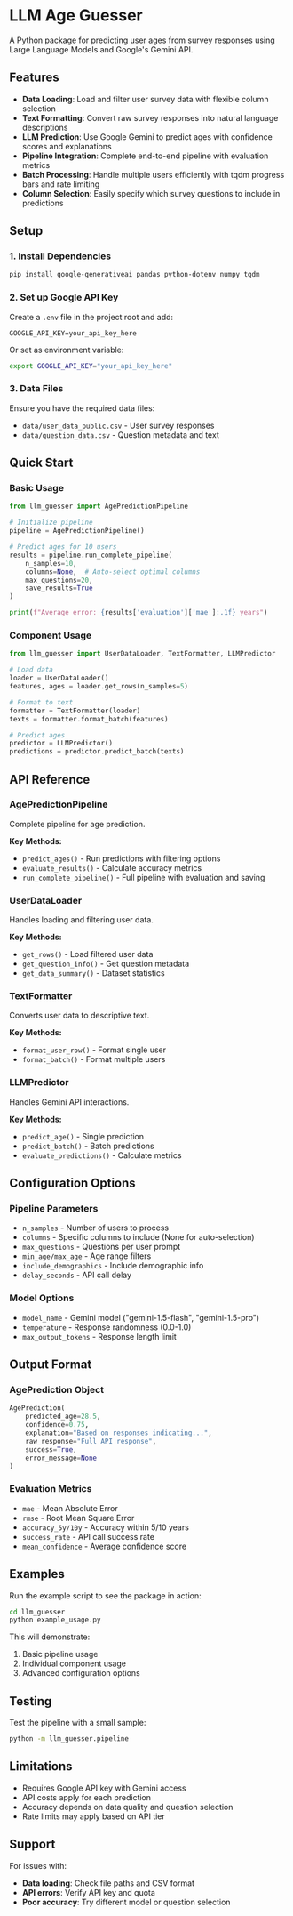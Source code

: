 # LLM Age Guesser

A Python package for predicting user ages from survey responses using Large Language Models and Google's Gemini API.

## Features

- **Data Loading**: Load and filter user survey data with flexible column selection
- **Text Formatting**: Convert raw survey responses into natural language descriptions
- **LLM Prediction**: Use Google Gemini to predict ages with confidence scores and explanations  
- **Pipeline Integration**: Complete end-to-end pipeline with evaluation metrics
- **Batch Processing**: Handle multiple users efficiently with tqdm progress bars and rate limiting
- **Column Selection**: Easily specify which survey questions to include in predictions

## Setup

### 1. Install Dependencies
```bash
pip install google-generativeai pandas python-dotenv numpy tqdm
```

### 2. Set up Google API Key
Create a `.env` file in the project root and add:
```
GOOGLE_API_KEY=your_api_key_here
```

Or set as environment variable:
```bash
export GOOGLE_API_KEY="your_api_key_here"
```

### 3. Data Files
Ensure you have the required data files:
- `data/user_data_public.csv` - User survey responses
- `data/question_data.csv` - Question metadata and text

## Quick Start

### Basic Usage
```python
from llm_guesser import AgePredictionPipeline

# Initialize pipeline
pipeline = AgePredictionPipeline()

# Predict ages for 10 users
results = pipeline.run_complete_pipeline(
    n_samples=10,
    columns=None,  # Auto-select optimal columns
    max_questions=20,
    save_results=True
)

print(f"Average error: {results['evaluation']['mae']:.1f} years")
```

### Component Usage
```python
from llm_guesser import UserDataLoader, TextFormatter, LLMPredictor

# Load data
loader = UserDataLoader()
features, ages = loader.get_rows(n_samples=5)

# Format to text
formatter = TextFormatter(loader)
texts = formatter.format_batch(features)

# Predict ages
predictor = LLMPredictor()
predictions = predictor.predict_batch(texts)
```

## API Reference

### AgePredictionPipeline
Complete pipeline for age prediction.

**Key Methods:**
- `predict_ages()` - Run predictions with filtering options
- `evaluate_results()` - Calculate accuracy metrics
- `run_complete_pipeline()` - Full pipeline with evaluation and saving

### UserDataLoader
Handles loading and filtering user data.

**Key Methods:**
- `get_rows()` - Load filtered user data
- `get_question_info()` - Get question metadata
- `get_data_summary()` - Dataset statistics

### TextFormatter  
Converts user data to descriptive text.

**Key Methods:**
- `format_user_row()` - Format single user
- `format_batch()` - Format multiple users

### LLMPredictor
Handles Gemini API interactions.

**Key Methods:**
- `predict_age()` - Single prediction
- `predict_batch()` - Batch predictions
- `evaluate_predictions()` - Calculate metrics

## Configuration Options

### Pipeline Parameters
- `n_samples` - Number of users to process
- `columns` - Specific columns to include (None for auto-selection)
- `max_questions` - Questions per user prompt
- `min_age/max_age` - Age range filters
- `include_demographics` - Include demographic info
- `delay_seconds` - API call delay

### Model Options
- `model_name` - Gemini model ("gemini-1.5-flash", "gemini-1.5-pro")
- `temperature` - Response randomness (0.0-1.0)
- `max_output_tokens` - Response length limit

## Output Format

### AgePrediction Object
```python
AgePrediction(
    predicted_age=28.5,
    confidence=0.75,
    explanation="Based on responses indicating...",
    raw_response="Full API response",
    success=True,
    error_message=None
)
```

### Evaluation Metrics
- `mae` - Mean Absolute Error
- `rmse` - Root Mean Square Error  
- `accuracy_5y/10y` - Accuracy within 5/10 years
- `success_rate` - API call success rate
- `mean_confidence` - Average confidence score

## Examples

Run the example script to see the package in action:
```bash
cd llm_guesser
python example_usage.py
```

This will demonstrate:
1. Basic pipeline usage
2. Individual component usage
3. Advanced configuration options

## Testing

Test the pipeline with a small sample:
```bash
python -m llm_guesser.pipeline
```

## Limitations

- Requires Google API key with Gemini access
- API costs apply for each prediction
- Accuracy depends on data quality and question selection
- Rate limits may apply based on API tier

## Support

For issues with:
- **Data loading**: Check file paths and CSV format
- **API errors**: Verify API key and quota
- **Poor accuracy**: Try different model or question selection